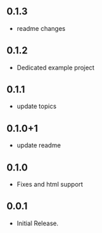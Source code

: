 ## 0.1.3

 - readme changes

## 0.1.2

 - Dedicated example project

## 0.1.1

 - update topics

## 0.1.0+1

 - update readme

## 0.1.0

 - Fixes and html support

## 0.0.1

- Initial Release.
